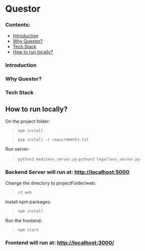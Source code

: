 # Questor

### Contents:
- [Introduction](https://github.com/supremex04/contextual-search?tab=readme-ov-file#introduction)
- [Why Questor?](https://github.com/supremex04/contextual-search?tab=readme-ov-file#why-questor)
- [Tech Stack](https://github.com/supremex04/contextual-search?tab=readme-ov-file#tech-stack)
- [How to run locally?](https://github.com/supremex04/contextual-search?tab=readme-ov-file#how-to-run-locally)

### Introduction


### Why Questor?



### Tech Stack




## How to run locally?

On the project folder:

> ``` npm install ```

> ```pip install -r requirements.txt```



Run server:
> ```python3 medilens_server.py```
> ```python3 legallens_server.py```

### Backend Server will run at: [http://localhost:5000](http://localhost:5000)

Change the directory to projectFolder/web:
> ```cd web```

Install npm packages:
> ```npm install```

Run the frontend:
> ```npm start```


### Frontend will run at: [http://localhost:3000/](http://localhost:3000/)